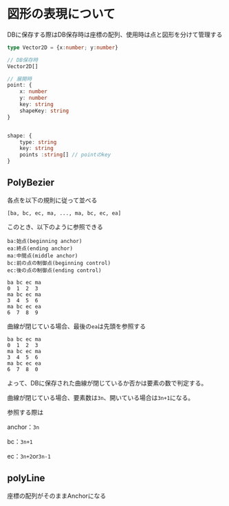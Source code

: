 # 図形の表現について

DBに保存する際はDB保存時は座標の配列、使用時は点と図形を分けて管理する

```typescript
type Vector2D = {x:number; y:number}

// DB保存時
Vector2D[]

// 展開時
point: {
    x: number
    y: number
    key: string
    shapeKey: string
}


shape: {
    type: string
    key: string
    points :string[] // pointのkey
}
```

## PolyBezier

各点を以下の規則に従って並べる

`[ba, bc, ec, ma, ..., ma, bc, ec, ea]`

このとき、以下のように参照できる

```
ba:始点(beginning anchor)
ea:終点(ending anchor)
ma:中間点(middle anchor)
bc:前の点の制御点(beginning control)
ec:後の点の制御点(ending control)

ba bc ec ma
0  1  2  3
ma bc ec ma
3  4  5  6
ma bc ec ea  
6  7  8  9
```

曲線が閉じている場合、最後の`ea`は先頭を参照する

```
ba bc ec ma
0  1  2  3
ma bc ec ma
3  4  5  6
ma bc ec ea  
6  7  8  0
```

よって、DBに保存された曲線が閉じているか否かは要素の数で判定する。

曲線が閉じている場合、要素数は`3n`、開いている場合は`3n+1`になる。

参照する際は

anchor：`3n`

bc：`3n+1`

ec：`3n+2`or`3n-1`

## polyLine

座標の配列がそのままAnchorになる


